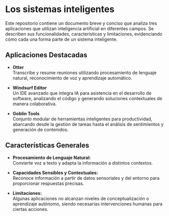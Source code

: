 # Los sistemas inteligentes

Este repositorio contiene un documento breve y conciso que analiza tres aplicaciones que utilizan inteligencia artificial en diferentes campos. Se describen sus funcionalidades, características y limitaciones, evidenciando cómo cada una forma parte de un sistema inteligente.

## Aplicaciones Destacadas

- **Otter**  
  Transcribe y resume reuniones utilizando procesamiento de lenguaje natural, reconocimiento de voz y aprendizaje automático.

- **Windsurf Editor**  
  Un IDE avanzado que integra IA para asistencia en el desarrollo de software, analizando el código y generando soluciones contextuales de manera colaborativa.

- **Goblin Tools**  
  Conjunto modular de herramientas inteligentes para productividad, abarcando desde la gestión de tareas hasta el análisis de sentimientos y generación de contenidos.

## Características Generales

- **Procesamiento de Lenguaje Natural:**  
  Convierte voz a texto y adapta la información a distintos contextos.

- **Capacidades Sensibles y Contextuales:**  
  Reconoce información a partir de datos sensoriales y del entorno para proporcionar respuestas precisas.

- **Limitaciones:**  
  Algunas aplicaciones no alcanzan niveles de conceptualización o aprendizaje autónomo, siendo necesarias intervenciones humanas para ciertas acciones.



